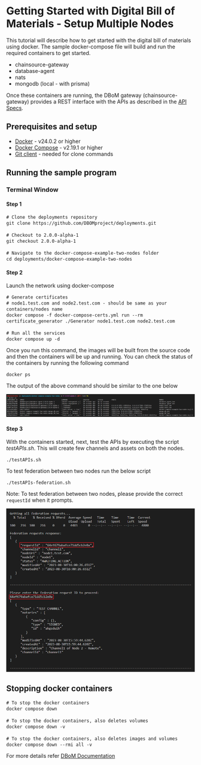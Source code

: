 # Getting Started with Digital Bill of Materials - Setup Multiple Nodes

This tutorial will describe how to get started with the digital bill of
materials using docker. The sample docker-compose file will build and
run the required containers to get started.

- chainsource-gateway
- database-agent
- nats
- mongodb (local - with prisma)

Once these containers are running, the DBoM gateway
(chainsource-gateway) provides a REST interface with the APIs as
described in the [API Specs](https://github.com/DBOMproject/api-specs/tree/2.0.0-alpha-1).

## Prerequisites and setup

- [Docker](https://www.docker.com/products/overview) - v24.0.2 or higher
- [Docker Compose](https://docs.docker.com/compose/overview/) - v2.19.1 or higher
- [Git client](https://git-scm.com/downloads) - needed for clone commands

## Running the sample program

### Terminal Window

#### Step 1

``` shell
# Clone the deployments repository
git clone https://github.com/DBOMproject/deployments.git

# Checkout to 2.0.0-alpha-1
git checkout 2.0.0-alpha-1

# Navigate to the docker-compose-example-two-nodes folder
cd deployments/docker-compose-example-two-nodes
```

#### Step 2

Launch the network using docker-compose

``` shell
# Generate certificates
# node1.test.com and node2.test.com - should be same as your containers/nodes name
docker compose -f docker-compose-certs.yml run --rm certificate_generator ./Generator node1.test.com node2.test.com

# Run all the services
docker compose up -d
```

Once you run this command, the images will be built from the source code
and then the containers will be up and running. You can check the status
of the containers by running the following command

``` shell
docker ps
```

The output of the above command should be similar to the one below

<p align="center">
  <img src="assets/docker-ps.png">
</p>

#### Step 3

With the containers started, next, test the APIs by executing the script *testAPIs.sh*. This will create few channels and assets on both the nodes.

``` shell
./testAPIs.sh
```

To test federation between two nodes run the below script

``` shell
./testAPIs-federation.sh
```

Note: To test federation between two nodes, please provide the correct `requestId` when it prompts.

<p align="center">
  <img src="assets/federation-accept.png">
</p>

## Stopping docker containers

``` shell
# To stop the docker containers
docker compose down

# To stop the docker containers, also deletes volumes
docker compose down -v

# To stop the docker containers, also deletes images and volumes
docker compose down --rmi all -v
```

For more details refer [DBoM Documentation](https://dbom-project.readthedocs.io/en/2.0.0-alpha-1/what-dbom.html)
